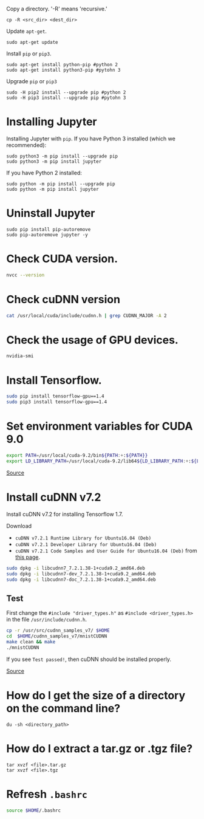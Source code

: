 
Copy a directory. 
'-R' means 'recursive.'
```
cp -R <src_dir> <dest_dir>
```
Update `apt-get`.
```
sudo apt-get update
```
Install `pip` or `pip3`.
```
sudo apt-get install python-pip	#python 2
sudo apt-get install python3-pip #pytohn 3
```
Upgrade `pip` or `pip3`
```
sudo -H pip2 install --upgrade pip #python 2
sudo -H pip3 install --upgrade pip #pytohn 3
```
# Installing Jupyter
Installing Jupyter with `pip`.
If you have Python 3 installed (which we recommended):
```
sudo python3 -m pip install --upgrade pip
sudo python3 -m pip install jupyter
```
If you have Python 2 installed:
```
sudo python -m pip install --upgrade pip
sudo python -m pip install jupyter
```

# Uninstall Jupyter
```
sudo pip install pip-autoremove
sudo pip-autoremove jupyter -y
```

# Check CUDA version.
```bash
nvcc --version
```
# Check cuDNN version
```bash
cat /usr/local/cuda/include/cudnn.h | grep CUDNN_MAJOR -A 2
```
# Check the usage of GPU devices.
```
nvidia-smi
```
# Install Tensorflow.
```bash
sudo pip install tensorflow-gpu==1.4
sudo pip3 install tensorflow-gpu==1.4
```
# Set environment variables for CUDA 9.0
```bash
export PATH=/usr/local/cuda-9.2/bin${PATH:+:${PATH}}
export LD_LIBRARY_PATH=/usr/local/cuda-9.2/lib64${LD_LIBRARY_PATH:+:${LD_LIBRARY_PATH}}
```
[Source](https://docs.nvidia.com/cuda/cuda-installation-guide-linux/index.html#post-installation-actions)

# Install cuDNN v7.2
Install cuDNN v7.2 for installing Tensorflow 1.7.

Download 
* `cuDNN v7.2.1 Runtime Library for Ubuntu16.04 (Deb)` 
* `cuDNN v7.2.1 Developer Library for Ubuntu16.04 (Deb)`
* `cuDNN v7.2.1 Code Samples and User Guide for Ubuntu16.04 (Deb)`
from [this page](https://developer.nvidia.com/cudnn).

```bash
sudo dpkg -i libcudnn7_7.2.1.38-1+cuda9.2_amd64.deb
sudo dpkg -i libcudnn7-dev_7.2.1.38-1+cuda9.2_amd64.deb
sudo dpkg -i libcudnn7-doc_7.2.1.38-1+cuda9.2_amd64.deb
```

## Test

First change the `#include "driver_types.h"` as `#include <driver_types.h>` in the file `/usr/include/cudnn.h`.

```bash
cp -r /usr/src/cudnn_samples_v7/ $HOME
cd  $HOME/cudnn_samples_v7/mnistCUDNN
make clean && make
./mnistCUDNN
```

If you see `Test passed!`, then cuDNN should be installed properly.

[Source](https://docs.nvidia.com/deeplearning/sdk/cudnn-install/index.html#install-linux)



# How do I get the size of a directory on the command line?
```
du -sh <directory_path>
```

# How do I extract a tar.gz or .tgz file?
```
tar xvzf <file>.tar.gz
tar xvzf <file>.tgz
```

# Refresh `.bashrc`
```sh
source $HOME/.bashrc
```
